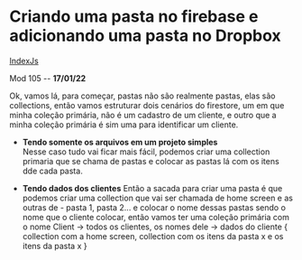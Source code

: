 # Criando uma pasta no firebase e adicionando uma pasta no Dropbox
[IndexJs](../IndexJs.md)

Mod 105 -- **17/01/22**

Ok, vamos lá, para começar, pastas não são realmente pastas, elas são collections, então vamos estruturar dois cenários do firestore, um em que minha coleção primária, não é um cadastro de um cliente, e outro que a minha coleção primária é sim uma para identificar um cliente.

* **Tendo somente os arquivos em um projeto simples**  
Nesse caso tudo vai ficar mais fácil, podemos criar uma collection primaria que se chama de pastas e colocar as pastas lá com os itens dde cada pasta.

* **Tendo dados dos clientes**
Então a sacada para criar uma pasta é que podemos criar uma collection que vai ser chamada de home screen e as outras de - pasta 1, pasta 2... e colocar o nome dessas pastas sendo o nome que o cliente colocar, então vamos ter uma coleção primária com o nome Client -> todos os clientes, os nomes dele -> dados do cliente { collection com a home screen, collection com os itens da pasta x e os itens da pasta x }
